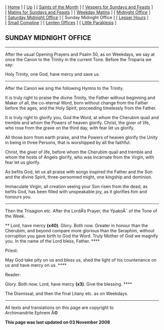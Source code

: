 \[ [Home](index.md) \] \[ [Up](horologion.md) \]
\[ [Saints of the Month](saintsof.md) \]
\[ [Vespers for Sundays and Feasts](vespers.md) \]
\[ [Matins for Sundays and Feasts](mat-sun.md) \]
\[ [Weekday Matins](weekday_matins.md) \]
\[ [Midnight Office](midnight_office.md) \]
\[ [Saturday Midnight Office](saturday_midnight_office.md) \]
\[ Sunday Midnight Office \] \[ [Lesser Hours](lesser_hours.md) \]
\[ [Small Compline](small_compline.md) \]
\[ [Lenten Offices](lenten_offices.md) \]
\[ [Little Paraklesis](lit-parak.md) \]

SUNDAY MIDNIGHT OFFICE
----------------------

****

After the usual Opening Prayers and Psalm 50, as on Weekdays, we say at
once the Canon to the Trinity in the current Tone. Before the Troparia
we say:

Holy Trinity, one God, have mercy and save us.

****

After the Canon we sing the following Hymns to the Trinity.

It is truly right to praise the divine Trinity, the Father without
beginning and Maker of all, the co-eternal Word, born without change
from the Father before the ages, and the Holy Spirit, proceeding
timelessly from the Father.

It is truly right to glorify you, God the Word, at whom the Cherubim
quail and tremble and whom the Powers of heaven glorify. Christ, the
giver of life, who rose from the grave on the third day, with fear let
us glorify.

All those born from earth praise, and the Powers of heaven glorify the
Unity in being in three Persons, that is worshipped by all the faithful.

Christ, the giver of life, before whom the Cherubim quail and tremble
and whom the hosts of Angels glorify, who was incarnate from the Virgin,
with fear let us glorify.

As befits God, let us all praise with songs inspired the Father and the
Son and the divine Spirit, three-personned might, one kingship and
dominion.

Immaculate Virgin, all creation seeing your Son risen from the dead, as
befits God, has been filled with unspeakable joy, as it glorifies him
and honours you.

****

Then the Trisagion etc. After the LordÂ’s Prayer, the YpakoÃ¯ of the
Tone of the Week.

** Lord, have mercy **(x40)**. Glory. Both now. Greater in honour than
the Cherubim, and beyond compare more glorious than the Seraphim,
without corruption you gave birth to God the Word. Truly Mother of God
we magnify you. In the name of the Lord bless, Father. ****

Priest:

May God take pity on us and bless us, shed the light of his countenance
on us and have mercy on us. ****

Reader:

Glory. Both now. Lord, have mercy **(x3)**. Give the blessing. ****

The Dismissal, and then the final Litany etc. as on Weekdays.

------------------------------------------------------------------------

All texts and translations on this page are copyright to\
Archimandrite Ephrem Â©

**This page was last updated on 03 November 2008**
